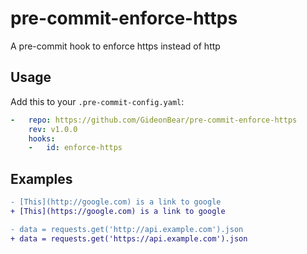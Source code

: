 # pre-commit-enforce-https
A pre-commit hook to enforce https instead of http

## Usage
Add this to your `.pre-commit-config.yaml`:
```yaml
-   repo: https://github.com/GideonBear/pre-commit-enforce-https
    rev: v1.0.0
    hooks:
    -   id: enforce-https
```
## Examples
```diff
- [This](http://google.com) is a link to google
+ [This](https://google.com) is a link to google
```
```diff
- data = requests.get('http://api.example.com').json
+ data = requests.get('https://api.example.com').json
```

